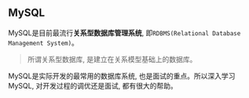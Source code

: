 ## MySQL

MySQL是目前最流行**关系型数据库管理系统**, 即`RDBMS(Relational Database Management System)`。

> 所谓关系型数据库, 是建立在关系模型基础上的数据库。

MySQL是实际开发的最常用的数据库系统, 也是面试的重点。所以深入学习MySQL, 对开发过程的调优还是面试, 都有很大的帮助。